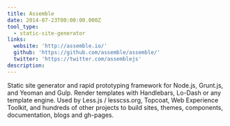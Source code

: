 ```yaml
---
title: Assemble
date: 2014-07-23T00:00:00.000Z
tool_type:
  - static-site-generator
links:
  website: 'http://assemble.io/'
  github: 'https://github.com/assemble/assemble/'
  twitter: 'https://twitter.com/assemblejs'
description:
---
```



Static site generator and rapid prototyping framework for Node.js, Grunt.js, and Yeoman and Gulp. Render templates with Handlebars, Lo-Dash or any template engine. Used by Less.js / lesscss.org, Topcoat, Web Experience Toolkit, and hundreds of other projects to build sites, themes, components, documentation, blogs and gh-pages.